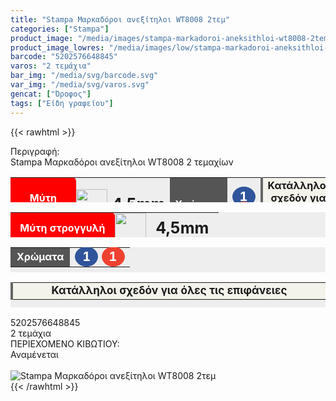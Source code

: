 ```yaml
---
title: "Stampa Μαρκαδόροι ανεξίτηλοι WT8008 2τεμ"
categories: ["Stampa"]
product_image: "/media/images/stampa-markadoroi-aneksithloi-wt8008-2tem.jpg"
product_image_lowres: "/media/images/low/stampa-markadoroi-aneksithloi-wt8008-2tem.jpg"
barcode: "5202576648845"
varos: "2 τεμάχια"
bar_img: "/media/svg/barcode.svg"
var_img: "/media/svg/varos.svg"
gencat: ["Όροφος"]
tags: ["Είδη γραφείου"]
---
```

{{< rawhtml >}}

<div class="sload665"><div class="product"><div id="sistatika">Περιγραφή:</div><div class="alltext">Stampa Μαρκαδόροι ανεξίτηλοι WT8008 2 τεμαχίων</div><div class="miti"><table style="border-collapse:collapse;width:100%;height:40px;margin-left:auto;margin-right:auto;background:#eee" border="0" cellpadding="10px"><tbody><tr><td style="text-align:center;width:25.848%;background-color:red;border-radius:0 6px 6px 0"><span style="color:#fff"><strong>Μύτη στρογγυλή</strong></span></td><td style="width:6% text-align: left;vertical-align:middle;padding:0" scope="row"><img class="svam sp0" style="width:50px" src="/media/icons/mitibig.svg" alt="" width="64" height="50"></td><td style="width:2%;text-align:center"><strong><span style="font-size:25px">4,5mm</span></strong></td><td style="width:16.5073%;background-color:#555;text-align:center"><span style="color:#fff"><strong>Χρώματα</strong></span></td><td style="width:19.7473%;text-align:center"><span style="color:#fff;font-size:20px;padding:0"><strong><span style="background-color:#2f549b;padding:4px 12px;border-radius:50%">1</span> <span style="background-color:#ef4130;border-radius:50%;padding:4px 12px">1</span></strong></span></td><td style="width:33.2527%;text-align:center;background-color:#f4f3eb;border-left:4px solid #666"><strong>Κατάλληλοι σχεδόν για όλες τις επιφάνειες</strong></td></tr></tbody></table></div><div class="miti2"><table style="margin-bottom:5px;border-collapse:collapse;width:100%;height:40px;margin-left:auto;margin-right:auto;background:#eee" border="0" cellpadding="10px"><tbody><tr><td style="text-align:center;width:50%;background-color:red;border-radius:0 6px 6px 0"><span style="color:#fff"><strong>Μύτη στρογγυλή</strong></span></td><td style="width:15%;padding:0;text-align:left;vertical-align:middle" scope="row"><img class="svam sp0" style="width:50px" src="/media/icons/mitibig.svg" alt="" width="64" height="50"></td><td style="width:35%;text-align:center"><strong><span style="font-size:25px">4,5mm</span></strong></td></tr></tbody></table><table style="margin-bottom:5px;border-collapse:collapse;width:100%;height:40px;margin-left:auto;margin-right:auto;background:#eee" border="0" cellpadding="10px"><tbody><tr><td style="width:50%;background-color:#555;text-align:center"><span style="color:#fff"><strong>Χρώματα</strong></span></td><td style="width:50%;text-align:center"><span style="color:#fff;font-size:20px;padding:0"><strong><span style="background-color:#2f549b;padding:4px 12px;border-radius:50%">1</span> <span style="background-color:#ef4130;border-radius:50%;padding:4px 12px">1</span></strong></span></td></tr></tbody></table><table style="border-collapse:collapse;width:100%;height:40px;margin-left:auto;margin-right:auto;background:#eee" border="0" cellpadding="10px"><tbody><tr><td style="width:50%;background-color:#f4f3eb;text-align:center;border-left:4px solid #666"><span style="font-size:17px"><strong>Κατάλληλοι σχεδόν για όλες τις επιφάνειες</strong></span></td></tr></tbody></table></div><div class="keno"></div><div id="barcode"><div id="barimage1"></div><span id="bartext">5202576648845</span></div><div id="varos"><div id="temimg"></div><span id="varostext">2 τεμάχια</span></div><div id="kivotio">ΠΕΡΙΕΧΟΜΕΝΟ ΚΙΒΩΤΙΟΥ:<br>Αναμένεται</div><br><div class="pimg"><img alt="Stampa Μαρκαδόροι ανεξίτηλοι WT8008 2τεμ" title="Stampa Μαρκαδόροι ανεξίτηλοι WT8008 2τεμ" src="/media/images/stampa-markadoroi-aneksithloi-wt8008-2tem.jpg"></div></div></div>
{{< /rawhtml >}}


